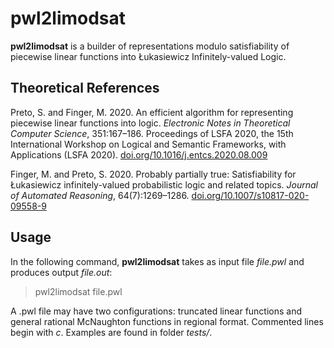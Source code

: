 # pwl2limodsat

**pwl2limodsat** is a builder of representations modulo satisfiability of piecewise linear functions into Łukasiewicz Infinitely-valued Logic.

## Theoretical References

Preto, S. and Finger, M. 2020. An efficient algorithm for representing piecewise linear functions into logic. *Electronic Notes
in Theoretical Computer Science*, 351:167–186. Proceedings of LSFA 2020, the 15th International Workshop on Logical
and Semantic Frameworks, with Applications (LSFA 2020).
[doi.org/10.1016/j.entcs.2020.08.009](https://doi.org/10.1016/j.entcs.2020.08.009)

Finger, M. and Preto, S. 2020. Probably partially true: Satisfiability for Łukasiewicz infinitely-valued probabilistic logic and related topics. *Journal of Automated Reasoning*, 64(7):1269–1286.
[doi.org/10.1007/s10817-020-09558-9](https://doi.org/10.1007/s10817-020-09558-9)

## Usage

In the following command, **pwl2limodsat** takes as input file *file.pwl* and produces output *file.out*:

> pwl2limodsat file.pwl

A .pwl file may have two configurations: truncated linear functions and general rational McNaughton functions in regional format. Commented lines begin with *c*. Examples are found in folder *tests/*.
